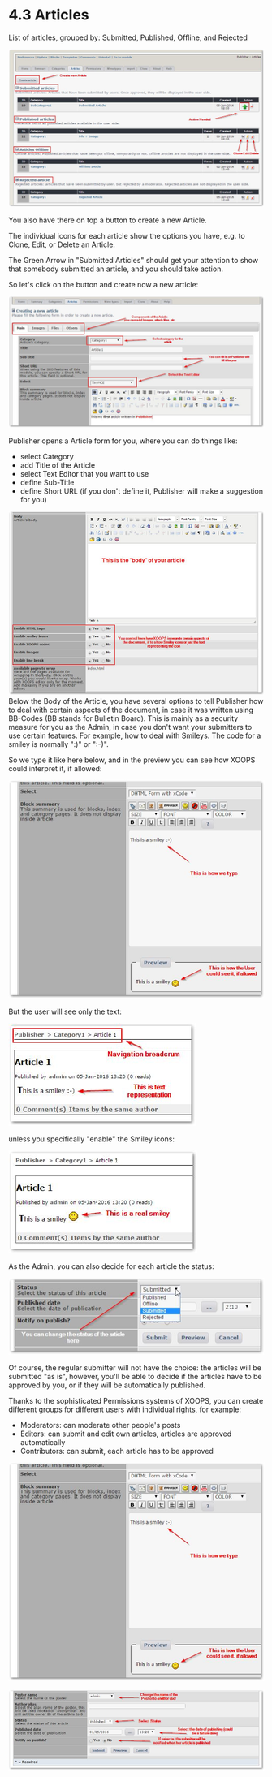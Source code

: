 # 4.3 Articles

List of articles, grouped by: Submitted, Published, Offline, and Rejected

![](../assets/article0.jpg)

You also have there on top a button to create a new Article.

The individual icons for each article show the options you have, e.g. to Clone, Edit, or Delete an Article.

The Green Arrow in "Submitted Articles" should get your attention to show that somebody submitted an article, and you should take action.

So let's click on the button and create now a new article: 

![](../assets/article2.jpg)

Publisher opens a Article form for you, where you can do things like:

- select Category
- add Title of the Article
- select Text Editor that you want to use
- define Sub-Title 
- define Short URL (if you don't define it, Publisher will make a suggestion for you)

![](../assets/article3.jpg)
Below the Body of the Article, you have several options to tell Publisher how to deal with certain aspects of the document, in case it was written using BB-Codes (BB stands for Bulletin Board). This is mainly as a security measure for you as the Admin, in case you don't want your submitters to use certain features. For example, how to deal with Smileys. The code for a smiley is normally ":)" or ":-)". 

So we type it like here below, and in the preview you can see how XOOPS could interpret it, if allowed:

![](../assets/article5.jpg)

But the user will see only the text:

![](../assets/article4.jpg)

unless you specifically "enable" the Smiley icons:

![](../assets/article4b.jpg)

As the Admin, you can also decide for each article the status:

![](../assets/article1.jpg)

Of course, the regular submitter will not have the choice: the articles will be submitted "as is", however, you'll be able to decide if the articles have to be approved by you, or if they will be automatically published. 

Thanks to the sophisticated Permissions systems of XOOPS, you can create different groups for different users with individual rights, for example:

- Moderators: can moderate other people's posts
- Editors: can submit and edit own articles, articles are approved automatically
- Contributors: can submit, each article has to be approved
 
![](../assets/article5.jpg)

![](../assets/article6.jpg)